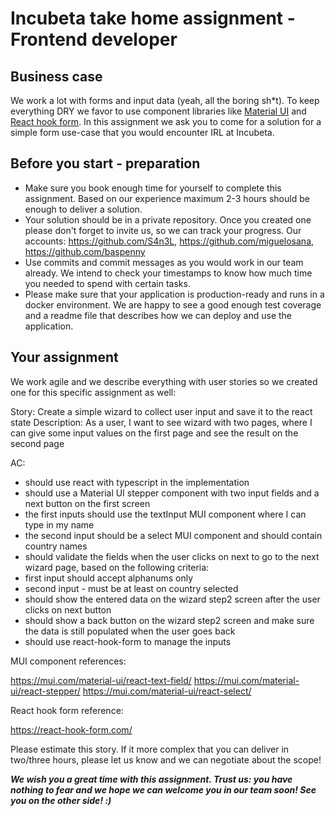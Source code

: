 # Incubeta take home assignment - Frontend developer

## Business case

We work a lot with forms and input data (yeah, all the boring sh*t). To keep everything DRY we favor to use component libraries like [Material UI](https://mui.com/material-ui) and [React hook form](https://react-hook-form.com/). In this assignment we ask you to come for a solution for a simple form use-case that you would encounter IRL at Incubeta.


## Before you start - preparation

- Make sure you book enough time for yourself to complete this assignment. Based on our experience maximum 2-3 hours should be enough to deliver a solution.
- Your solution should be in a private repository. Once you created one please don't forget to invite us, so we can track your progress. Our accounts: https://github.com/S4n3L, https://github.com/miguelosana, https://github.com/baspenny
- Use commits and commit messages as you would work in our team already. We intend to check your timestamps to know how much time you needed to spend with certain tasks.
- Please make sure that your application is production-ready and runs in a docker environment. We are happy to see a good enough test coverage and a readme file that describes how we can deploy and use the application.

## Your assignment

We work agile and we describe everything with user stories so we created one for this specific assignment as well:

Story: Create a simple wizard to collect user input and save it to the react state
Description: As a user, I want to see wizard with two pages, where I can give some input values on the first page and see the result on the second page

AC:

* should use react with typescript in the implementation
* should use a Material UI stepper component with two input fields and a next button on the first screen
* the first inputs should use the textInput MUI component where I can type in my name
* the second input should be a select MUI component and should contain country names
* should validate the fields when the user clicks on next to go to the next wizard page, based on the following criteria:
* first input should accept alphanums only
* second input - must be at least on country selected
* should show the entered data on the wizard step2 screen after the user clicks on next button
* should show a back button on the wizard step2 screen and make sure the data is still populated when the user goes back
* should use react-hook-form to manage the inputs

MUI component references:

https://mui.com/material-ui/react-text-field/
https://mui.com/material-ui/react-stepper/
https://mui.com/material-ui/react-select/

React hook form reference:

https://react-hook-form.com/

Please estimate this story. If it more complex that you can deliver in two/three hours, please let us know and we can negotiate about the scope!

***We wish you a great time with this assignment. Trust us: you have nothing to fear and we hope we can welcome you in our team soon! See you on the other side! :)***
